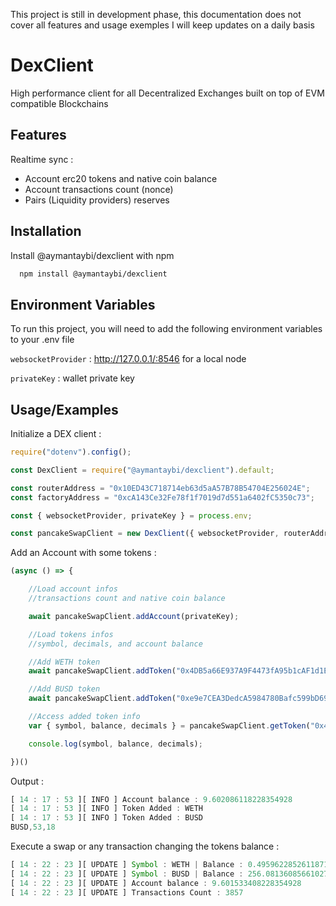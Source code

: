 
This project is still in development phase, this documentation does not cover all features and usage exemples
I will keep updates on a daily basis 

# DexClient

High performance client for all Decentralized Exchanges built on top of EVM compatible Blockchains


## Features

Realtime sync :

- Account erc20 tokens and native coin balance
- Account transactions count (nonce)
- Pairs (Liquidity providers) reserves


## Installation

Install @aymantaybi/dexclient with npm

```bash
  npm install @aymantaybi/dexclient
```
    
## Environment Variables

To run this project, you will need to add the following environment variables to your .env file

`websocketProvider` : http://127.0.0.1/:8546 for a local node

`privateKey` : wallet private key
## Usage/Examples

Initialize a DEX client :

```javascript
require("dotenv").config();

const DexClient = require("@aymantaybi/dexclient").default;

const routerAddress = "0x10ED43C718714eb63d5aA57B78B54704E256024E";
const factoryAddress = "0xcA143Ce32Fe78f1f7019d7d551a6402fC5350c73";

const { websocketProvider, privateKey } = process.env;

const pancakeSwapClient = new DexClient({ websocketProvider, routerAddress, factoryAddress });
```
Add an Account with some tokens : 
```javascript
(async () => {

    //Load account infos
    //transactions count and native coin balance

    await pancakeSwapClient.addAccount(privateKey);

    //Load tokens infos
    //symbol, decimals, and account balance 

    //Add WETH token 
    await pancakeSwapClient.addToken("0x4DB5a66E937A9F4473fA95b1cAF1d1E1D62E29EA");

    //Add BUSD token
    await pancakeSwapClient.addToken("0xe9e7CEA3DedcA5984780Bafc599bD69ADd087D56");

    //Access added token info
    var { symbol, balance, decimals } = pancakeSwapClient.getToken("0x4DB5a66E937A9F4473fA95b1cAF1d1E1D62E29EA");

    console.log(symbol, balance, decimals);

})()
```
Output :
```javascript
[ 14 : 17 : 53 ][ INFO ] Account balance : 9.602086118228354928 
[ 14 : 17 : 53 ][ INFO ] Token Added : WETH 
[ 14 : 17 : 53 ][ INFO ] Token Added : BUSD
BUSD,53,18
```
Execute a swap or any transaction changing the tokens balance :
```javascript
[ 14 : 22 : 23 ][ UPDATE ] Symbol : WETH | Balance : 0.495962285261187137 
[ 14 : 22 : 23 ][ UPDATE ] Symbol : BUSD | Balance : 256.081360856610278574 
[ 14 : 22 : 23 ][ UPDATE ] Account balance : 9.601533408228354928 
[ 14 : 22 : 23 ][ UPDATE ] Transactions Count : 3857 
```